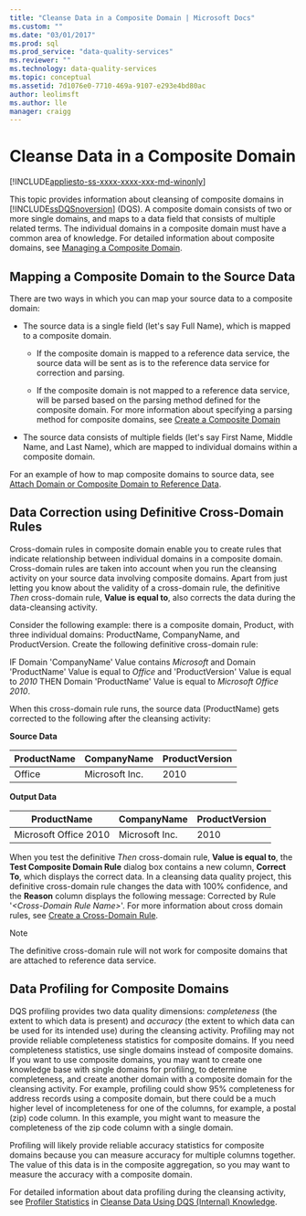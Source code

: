 ```yaml
---
title: "Cleanse Data in a Composite Domain | Microsoft Docs"
ms.custom: ""
ms.date: "03/01/2017"
ms.prod: sql
ms.prod_service: "data-quality-services"
ms.reviewer: ""
ms.technology: data-quality-services
ms.topic: conceptual
ms.assetid: 7d1076e0-7710-469a-9107-e293e4bd80ac
author: leolimsft
ms.author: lle
manager: craigg
---
```

# Cleanse Data in a Composite Domain

[!INCLUDE[appliesto-ss-xxxx-xxxx-xxx-md-winonly](../includes/appliesto-ss-xxxx-xxxx-xxx-md-winonly.md)]

  This topic provides information about cleansing of composite domains in [!INCLUDE[ssDQSnoversion](../includes/ssdqsnoversion-md.md)] (DQS). A composite domain consists of two or more single domains, and maps to a data field that consists of multiple related terms. The individual domains in a composite domain must have a common area of knowledge. For detailed information about composite domains, see [Managing a Composite Domain](../data-quality-services/managing-a-composite-domain.md).  
  
##  <a name="Mapping"></a> Mapping a Composite Domain to the Source Data  
 There are two ways in which you can map your source data to a composite domain:  
  
-   The source data is a single field (let's say Full Name), which is mapped to a composite domain.  
  
    -   If the composite domain is mapped to a reference data service, the source data will be sent as is to the reference data service for correction and parsing.  
  
    -   If the composite domain is not mapped to a reference data service, will be parsed based on the parsing method defined for the composite domain. For more information about specifying a parsing method for composite domains, see [Create a Composite Domain](../data-quality-services/create-a-composite-domain.md)  
  
-   The source data consists of multiple fields (let's say First Name, Middle Name, and Last Name), which are mapped to individual domains within a composite domain.  
  
 For an example of how to map composite domains to source data, see [Attach Domain or Composite Domain to Reference Data](../data-quality-services/attach-domain-or-composite-domain-to-reference-data.md).  
  
##  <a name="CDCorrection"></a> Data Correction using Definitive Cross-Domain Rules  
 Cross-domain rules in composite domain enable you to create rules that indicate relationship between individual domains in a composite domain. Cross-domain rules are taken into account when you run the cleansing activity on your source data involving composite domains. Apart from just letting you know about the validity of a cross-domain rule, the definitive *Then* cross-domain rule, **Value is equal to**, also corrects the data during the data-cleansing activity.  
  
 Consider the following example: there is a composite domain, Product, with three individual domains: ProductName, CompanyName, and ProductVersion. Create the following definitive cross-domain rule:  
  
 IF Domain 'CompanyName' Value contains *Microsoft* and Domain 'ProductName' Value is equal to *Office* and 'ProductVersion' Value is equal to *2010* THEN Domain 'ProductName' Value is equal to *Microsoft Office 2010*.  
  
 When this cross-domain rule runs, the source data (ProductName) gets corrected to the following after the cleansing activity:  
  
 **Source Data**  
  
|ProductName|CompanyName|ProductVersion|  
|-----------------|-----------------|--------------------|  
|Office|Microsoft Inc.|2010|  
  
 **Output Data**  
  
|ProductName|CompanyName|ProductVersion|  
|-----------------|-----------------|--------------------|  
|Microsoft Office 2010|Microsoft Inc.|2010|  
  
 When you test the definitive *Then* cross-domain rule, **Value is equal to**, the **Test Composite Domain Rule** dialog box contains a new column, **Correct To**, which displays the correct data. In a cleansing data quality project, this definitive cross-domain rule changes the data with 100% confidence, and the **Reason** column displays the following message: Corrected by Rule '*\<Cross-Domain Rule Name>*'. For more information about cross domain rules, see [Create a Cross-Domain Rule](../data-quality-services/create-a-cross-domain-rule.md).  
  
> [!NOTE]  
>  The definitive cross-domain rule will not work for composite domains that are attached to reference data service.  
  
##  <a name="DataProfiling"></a> Data Profiling for Composite Domains  
 DQS profiling provides two data quality dimensions: *completeness* (the extent to which data is present) and *accuracy* (the extent to which data can be used for its intended use) during the cleansing activity. Profiling may not provide reliable completeness statistics for composite domains. If you need completeness statistics, use single domains instead of composite domains. If you want to use composite domains, you may want to create one knowledge base with single domains for profiling, to determine completeness, and create another domain with a composite domain for the cleansing activity. For example, profiling could show 95% completeness for address records using a composite domain, but there could be a much higher level of incompleteness for one of the columns, for example, a postal (zip) code column. In this example, you might want to measure the completeness of the zip code column with a single domain.  
  
 Profiling will likely provide reliable accuracy statistics for composite domains because you can measure accuracy for multiple columns together. The value of this data is in the composite aggregation, so you may want to measure the accuracy with a composite domain.  
  
 For detailed information about data profiling during the cleansing activity, see [Profiler Statistics](../data-quality-services/cleanse-data-using-dqs-internal-knowledge.md#Profiler) in [Cleanse Data Using DQS &#40;Internal&#41; Knowledge](../data-quality-services/cleanse-data-using-dqs-internal-knowledge.md).  
  
  
